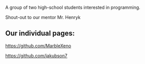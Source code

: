 A group of two high-school students interested in programming.

Shout-out to our mentor Mr. Henryk

## Our individual pages:
https://github.com/MarbleXeno

https://github.com/jakubson7
